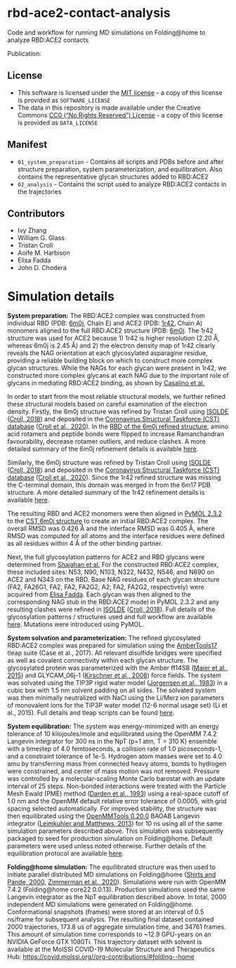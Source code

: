 # rbd-ace2-contact-analysis
Code and workflow for running MD simulations on Folding@home to analyze RBD:ACE2 contacts

Publication: 

## License
* This software is licensed under the [MIT license](https://opensource.org/licenses/MIT) - a copy of this license is provided as `SOFTWARE_LICENSE`
* The data in this repository is made available under the Creative Commons [CC0 (“No Rights Reserved”) License](https://creativecommons.org/share-your-work/public-domain/cc0/) - a copy of this license is provided as `DATA_LICENSE`

## Manifest

* `01_system_preparation` - Contains all scripts and PDBs before and after structure preparation, system parameterization, and equilibration. Also contains the representative glycan structures added to RBD:ACE2
* `02_analysis` - Contains the script used to analyze RBD:ACE2 contacts in the trajectories

## Contributors

* Ivy Zhang
* William G. Glass
* Tristan Croll
* Aoife M. Harbison
* Elisa Fadda
* John D. Chodera

# Simulation details

**System preparation:**
  The RBD:ACE2 complex was constructed from individual RBD (PDB: [6m0j](https://www.rcsb.org/structure/6M0J), Chain E) and ACE2 (PDB: [1r42](https://www.rcsb.org/structure/1R42), Chain A) monomers aligned to the full RBD:ACE2 structure (PDB: [6m0j]((https://www.rcsb.org/structure/6M0J)).
  The 1r42 structure was used for ACE2 because 1) 1r42 is higher resolution (2.20 Å, whereas 6m0j is 2.45 Å) and 2) the electron density map of 1r42 clearly reveals the NAG orientation at each glycosylated asparagine residue, providing a reliable building block on which to construct more complex glycan structures.
  While the NAGs for each glycan were present in 1r42, we constructed more complex glycans at each NAG due to the important role of glycans in mediating RBD:ACE2 binding, as shown by [Casalino et al.](https://doi.org/10.1021/acscentsci.0c01056)

  In order to start from the most reliable structural models, we further refined these structural models based on careful examination of the electron density.
  Firstly, the 6m0j structure was refined by Tristan Croll using [ISOLDE](https://isolde.cimr.cam.ac.uk/) ([Croll, 2018](https://doi.org/10.1107/S2059798318002425)) and deposited in the [Coronavirus Structural Taskforce (CST) database](https://github.com/thorn-lab/coronavirus_structural_task_force) ([Croll et al., 2020](https://doi.org/10.1101/2020.10.07.307546)).
  In the [RBD of the 6m0j refined structure](https://github.com/thorn-lab/coronavirus_structural_task_force/blob/master/pdb/surface_glycoprotein/SARS-CoV-2/6m0j), amino acid rotamers and peptide bonds were flipped to increase Ramanchandran favourability, decrease rotamer outliers, and reduce clashes.
  A more detailed summary of the 6m0j refinement details is available [here](https://github.com/thorn-lab/coronavirus_structural_task_force/blob/master/pdb/surface_glycoprotein/SARS-CoV-2/6m0j/isolde/notes.txt).

  Similarly, the 6m0j structure was refined by Tristan Croll using [ISOLDE](https://isolde.cimr.cam.ac.uk/) ([Croll, 2018](https://doi.org/10.1107/S2059798318002425)) and deposited in the [Coronavirus Structural Taskforce (CST) database](https://github.com/thorn-lab/coronavirus_structural_task_force) ([Croll et al., 2020](https://doi.org/10.1101/2020.10.07.307546)).
  Since the 1r42 refined structure was missing the C-terminal domain, this domain was merged in from the 6m17 PDB structure.
  A more detailed summary of the 1r42 refinement details is available [here](https://github.com/thorn-lab/coronavirus_structural_task_force/blob/master/pdb/human_interaction_partners/ACE2/1r42/isolde/notes.txt).

  The resulting RBD and ACE2 monomers were then aligned in [PyMOL 2.3.2](http://pymol.org) to the [CST 6m0j structure](https://github.com/thorn-lab/coronavirus_structural_task_force/tree/master/pdb/surface_glycoprotein/SARS-CoV-2/6m0j) to create an initial RBD:ACE2 complex.
  The overall RMSD was 0.426 Å and the interface RMSD was 0.405 Å, where RMSD was computed for all atoms and the interface residues were defined as all residues within 4 Å of the other binding partner.

  Next, the full glycosylation patterns for ACE2 and RBD glycans were determined from [Shajahan et al.](http://dx.doi.org/10.1093/glycob/cwaa101)
  For the constructed RBD:ACE2 complex, these included sites: N53, N90, N103, N322, N432, N546, and N690 on ACE2 and N343 on the RBD.
  Base NAG residues of each glycan structure (FA2, FA26G1, FA2, FA2, FA2G2, A2, FA2, FA2G2, respectively) were acquired from [Elisa Fadda](https://www.maynoothuniversity.ie/people/elisa-fadda).
  Each glycan was then aligned to the corresponding NAG stub in the RBD:ACE2 model in PyMOL 2.3.2 and any resulting clashes were refined in [ISOLDE](https://isolde.cimr.cam.ac.uk/) ([Croll, 2018](https://doi.org/10.1107/S2059798318002425)).
  Full details of the glycosylation patterns / structures used and full workflow are available [here](https://github.com/choderalab/rbm-ace2-contact-analysis). Mutations were introduced using PyMOL.

  **System solvation and parameterization:**
  The refined glycosylated RBD:ACE2 complex was prepared for simulation using the [AmberTools17](https://ambermd.org/AmberTools.php) tleap suite (Case et al., 2017).
  All relevant disulfide bridges were specified as well as covalent connectivity within each glycan structure.
  The glycosylated protein was parameterized with the Amber ff14SB ([Maier et al., 2015](https://doi.org/10.1021/acs.jctc.5b00255)) and GLYCAM_06j-1 ([Kirschner et al., 2008](https://doi.org/10.1002/jcc.20820)) force fields.
  The system was solvated using the TIP3P rigid water model ([Jorgensen et al., 1983](https://doi.org/10.1063/1.445869)) in a cubic box with 1.5 nm solvent padding on all sides. The solvated system was then minimally neutralized with NaCl using the Li/Merz ion parameters of monovalent ions for the TIP3P water model (12-6 normal usage set) (Li et al., 2015).
  Full details and tleap scripts can be found [here](https://github.com/choderalab/rbm-ace2-contact-analysis).

  **System equilibration:**
  The system was energy-minimized with an energy tolerance of 10 kilojoules/mole and equilibrated using the OpenMM 7.4.2 Langevin integrator for 300 ns in the NpT (p=1 atm, T = 310 K) ensemble with a timestep of 4.0 femtoseconds, a collision rate of 1.0 picoseconds-1, and a constraint tolerance of 1e-5.
  Hydrogen atom masses were set to 4.0 amu by transferring mass from connected heavy atoms, bonds to hydrogen were constrained, and center of mass motion was not removed. Pressure was controlled by  a molecular-scaling Monte Carlo barostat with an update interval of 25 steps.
  Non-bonded interactions were treated with the Particle Mesh Ewald (PME) method ([Darden et al., 1993](https://doi.org/10.1063/1.464397)) using a real-space cutoff of 1.0 nm and the OpenMM default relative error tolerance of 0.0005, with grid spacing selected automatically.
  For improved stability, the structure was then equilibrated using the [OpenMMTools 0.20.0](http://openmmtools.org) BAOAB Langevin integrator ([Leimkuhler and Matthews, 2013](https://aip.scitation.org/doi/10.1063/1.4802990)) for 10 ns using all of the same simulation parameters described above.
  This simulation was subsequently packaged to seed for production simulation on Folding@home.
  Default parameters were used unless noted otherwise.
  Further details of the equilibration protocol are available [here](https://github.com/choderalab/rbm-ace2-contact-analysis).

  **Folding@home simulation:**
  The equilibrated structure was then used to initiate parallel distributed MD simulations on Folding@home  ([Shirts and Pande, 2000](https://science.sciencemag.org/content/290/5498/1903.full), [Zimmerman et al., 2020](https://doi.org/10.1101/2020.06.27.175430)).
  Simulations were run with OpenMM 7.4.2 (Folding@home core22 0.0.13).
  Production simulations used the same Langevin integrator as the NpT equilibration described above.
  In total, 2000 independent MD simulations were generated on Folding@home.
  Conformational snapshots (frames) were stored at an interval of 0.5 ns/frame for subsequent analysis.
  The resulting final dataset contained 2000 trajectories, 173.8 us of aggregate simulation time, and 34761 frames.
  This amount of simulation time corresponds to ~12.9 GPU-years on an NVIDIA GeForce GTX 1080Ti.
  This trajectory dataset with solvent is available at the MolSSI COVID-19 Molecular Structure and Therapeutics Hub: https://covid.molssi.org//org-contributions/#folding--home

  
